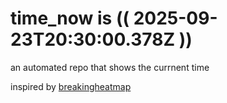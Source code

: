 # time_now is (( 2025-09-23T20:30:00.378Z ))

an automated repo that shows the currnent time

inspired by [breakingheatmap](https://github.com/breakingheatmap/breakingheatmap)